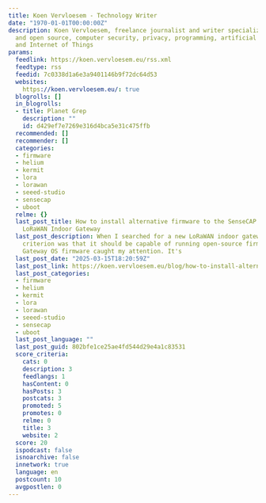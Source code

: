 ```yaml
---
title: Koen Vervloesem - Technology Writer
date: "1970-01-01T00:00:00Z"
description: Koen Vervloesem, freelance journalist and writer specialized in Linux
  and open source, computer security, privacy, programming, artificial intelligence
  and Internet of Things
params:
  feedlink: https://koen.vervloesem.eu/rss.xml
  feedtype: rss
  feedid: 7c0338d1a6e3a9401146b9f72dc64d53
  websites:
    https://koen.vervloesem.eu/: true
  blogrolls: []
  in_blogrolls:
  - title: Planet Grep
    description: ""
    id: d429ef7e7269e316d4bca5e31c475ffb
  recommended: []
  recommender: []
  categories:
  - firmware
  - helium
  - kermit
  - lora
  - lorawan
  - seeed-studio
  - sensecap
  - uboot
  relme: {}
  last_post_title: How to install alternative firmware to the SenseCAP M2 Data Only
    LoRaWAN Indoor Gateway
  last_post_description: When I searched for a new LoRaWAN indoor gateway, my primary
    criterion was that it should be capable of running open-source firmware. The ChirpStack
    Gateway OS firmware caught my attention. It's
  last_post_date: "2025-03-15T18:20:59Z"
  last_post_link: https://koen.vervloesem.eu/blog/how-to-install-alternative-firmware-to-the-sensecap-m2-data-only-lorawan-indoor-gateway/
  last_post_categories:
  - firmware
  - helium
  - kermit
  - lora
  - lorawan
  - seeed-studio
  - sensecap
  - uboot
  last_post_language: ""
  last_post_guid: 802bfe1ce25ae4fd544d29e4a1c83531
  score_criteria:
    cats: 0
    description: 3
    feedlangs: 1
    hasContent: 0
    hasPosts: 3
    postcats: 3
    promoted: 5
    promotes: 0
    relme: 0
    title: 3
    website: 2
  score: 20
  ispodcast: false
  isnoarchive: false
  innetwork: true
  language: en
  postcount: 10
  avgpostlen: 0
---
```

